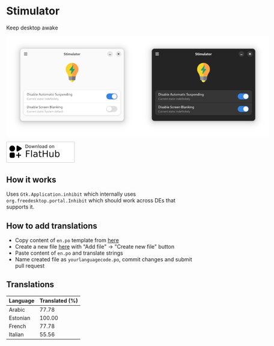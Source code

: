 # Stimulator

Keep desktop awake

<div style="display:flex;">
<img style="width:25em;" src="https://raw.githubusercontent.com/sigmaSd/Stimulator/master/distro/demo_light.png"/>
<img style="width:25em;" src="https://raw.githubusercontent.com/sigmaSd/Stimulator/master/distro/demo.png"/>
</div>

[![Get it from FlatHub](https://raw.githubusercontent.com/hmlendea/readme-assets/master/badges/stores/flathub.png)](https://flathub.org/apps/io.github.sigmasd.stimulator)

## How it works

Uses `Gtk.Application.inhibit` which internally uses
`org.freedesktop.portal.Inhibit` which should work across DEs that supports it.

## How to add translations

- Copy content of `en.po` template from <a href="https://github.com/sigmaSd/Stimulator/blob/master/po/en.po" target="_blank">here</a>
- Create a new file <a href="https://github.com/sigmaSd/Stimulator/tree/master/po" target="_blank">here</a> with "Add file" -> "Create new file" button
- Paste content of `en.po` and translate strings
- Name created file as `yourlanguagecode.po`, commit changes and submit pull request

## Translations

| Language | Translated (%) |
| -------- | -------------- |
| Arabic   | 77.78          |
| Estonian | 100.00         |
| French   | 77.78          |
| Italian  | 55.56          |
